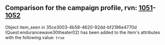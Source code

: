 ## Comparison for the campaign profile, rvn: [1051](https://github.com/PRO100KatYT/FortniteProfileRevisions/tree/main/profiles/campaign/1051%20campaign.json)-[1052](https://github.com/PRO100KatYT/FortniteProfileRevisions/tree/main/profiles/campaign/1052%20campaign.json)

Object item_seen in 35ce3003-4b58-4620-92dd-bf2196e4770d (Quest:endurancewave30theater02) has been added to the item's attributes with the following value: `true`
<br><br>
